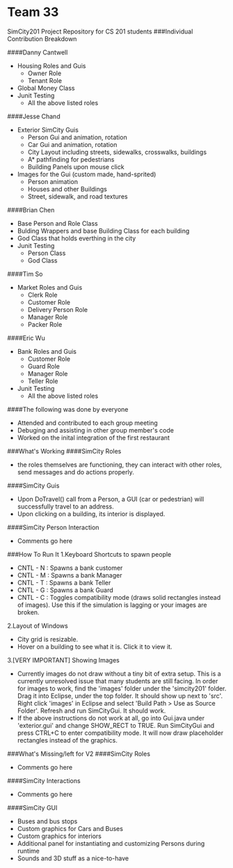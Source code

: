 
Team 33
======
SimCity201 Project Repository for CS 201 students
###Individual Contribution Breakdown

####Danny Cantwell
+ Housing Roles and Guis
  * Owner Role
  * Tenant Role
+ Global Money Class
+ Junit Testing
  * All the above listed roles

####Jesse Chand
+ Exterior SimCity Guis
  * Person Gui and animation, rotation
  * Car Gui and animation, rotation
  * City Layout including streets, sidewalks, crosswalks, buildings
  * A* pathfinding for pedestrians
  * Building Panels upon mouse click
+ Images for the Gui (custom made, hand-sprited)
  * Person animation
  * Houses and other Buildings
  * Street, sidewalk, and road textures

####Brian Chen
+ Base Person and Role Class
+ Bulding Wrappers and base Building Class for each building
+ God Class that holds everthing in the city
+ Junit Testing
  * Person Class
  * God Class

####Tim So
+ Market Roles and Guis
  * Clerk Role
  * Customer Role
  * Delivery Person Role
  * Manager Role
  * Packer Role

####Eric Wu
+ Bank Roles and Guis
  * Customer Role
  * Guard Role
  * Manager Role
  * Teller Role
+ Junit Testing
  * All the above listed roles

####The following was done by everyone
+ Attended and contributed to each group meeting
+ Debuging and assisting in other group member's code
+ Worked on the inital integration of the first restaurant

###What's Working
####SimCity Roles
+ the roles themselves are functioning, they can interact with other roles, send messages and do actions properly.

####SimCity Guis
+ Upon DoTravel() call from a Person, a GUI (car or pedestrian) will successfully travel to an address.
+ Upon clicking on a building, its interior is displayed.

####SimCity Person Interaction
+ Comments go here

###How To Run It
1.Keyboard Shortcuts to spawn people
  * CNTL - N : Spawns a bank customer
  * CNTL - M : Spawns a bank Manager
  * CNTL - T : Spawns a bank Teller
  * CNTL - G : Spawns a bank Guard
  * CNTL - C : Toggles compatibility mode (draws solid rectangles instead of images). Use this if the simulation is lagging or your images are broken.

2.Layout of Windows
  * City grid is resizable. 
  * Hover on a building to see what it is. Click it to view it.

3.[VERY IMPORTANT] Showing Images
  * Currently images do not draw without a tiny bit of extra setup. This is a currently unresolved issue that many students are still facing. In order for images to work, find the 'images' folder under the 'simcity201' folder. Drag it into Eclipse, under the top folder. It should show up next to 'src'. Right click 'images' in Eclipse and select 'Build Path > Use as Source Folder'. Refresh and run SimCityGui. It should work.
  * If the above instructions do not work at all, go into Gui.java under 'exterior.gui' and change SHOW_RECT to TRUE. Run SimCityGui and press CTRL+C to enter compatibility mode. It will now draw placeholder rectangles instead of the graphics. 

###What's Missing/left for V2
####SimCity Roles
+ Comments go here

####SimCity Interactions
+ Comments go here

####SimCity GUI
+ Buses and bus stops
+ Custom graphics for Cars and Buses
+ Custom graphics for interiors
+ Additional panel for instantiating and customizing Persons during runtime
+ Sounds and 3D stuff as a nice-to-have